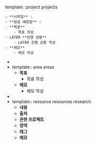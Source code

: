 template:: project
projects

	- **시작일** :
	- **완료 예정일** :
	- **목표**
		- 목표 작성
	- LATER **진행 상황**
		- LATER 진행 상황 작성
	- **메모**
		- 메모 작성
-
- template:: area
  areas
	- **목표**
		- 목표 작성
	- **메모**
		- 메모 작성
-
- template:: resource
  resources research
	- **내용**
	- **출처**
	- **관련 프로젝트**
	- **영역**
	- **태그**
	- **메모**